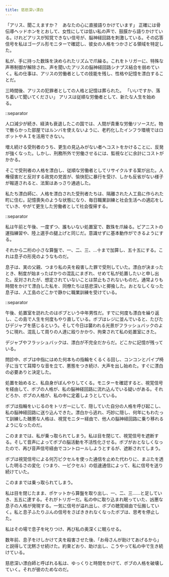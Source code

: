 ```yaml
---
title: 慈悲深い漂白
---
```


「アリス、聞こえますか？　あなたの心に直接語りかけています」
正確には骨伝導ヘッドホンをとおして、女性にしては低い私の声で、鼓膜から語りかけている。けれどアリスが知覚できない信号が、脳神経回路を刺激している。その応答信号を私はゴーグル形モニターで確認し、彼女の人格をつかさどる領域を特定した。

私が、手に持った数珠を決められたリズムで爪繰る。これをトリガーに、特殊な声帯制御が解除され、声を聞いたアリスの脳神経回路シナプス結合を弱めていく。私の仕事は、アリスの労働者としての技能を残し、性格や記憶を漂白することだ。

三時間後、アリスの犯罪者としての人格と記憶は葬られた。
「いいですか、落ち着いて聞いてください」
アリスは従順な労働者として、新たな人生を始める。

::separator

人口減少が続き、経済も衰退したこの国では、人間が貴重な労働リソースだ。物で散らかった部屋ではルンバを使えないように、老朽化したインフラ環境ではロボットやＡＩを活用できない。

増え続ける受刑者のうち、更生の見込みがない者へコストをかけることに、反発が強くなった。しかし、刑務所外で労働させるには、監視などに余計にコストがかかる。

そこで受刑者の人格を漂白し、従順な労働者としてリサイクルする案が出た。人権侵害だと反対する政党の党首が、愉快犯に暴行を受け、しかも反省がない様子が報道されると、法案はあっさり通過した。

私たち漂白師に、人格を漂白された受刑者たちは、隔離された人工島に作られた町に住む。記憶喪失のような状態になり、毎日職業訓練と社会生活への適応をしていき、やがて更生した労働者として社会復帰する。

::separator

私は午前と午後、一度ずつ、誰もいない処置室で、数珠を爪繰る。ピアニストの運指練習や、陸上選手の腿上げと同じだ。意識せずに基本動作ができるようにする。

それから二桁の小さな算盤で、一、二、三、…十まで加算し、五十五にする。これは息子の形見のようなものだ。

息子は、実の父親、つまり私の夫を殺害した罪で受刑していた。漂白が決まったとき、制度が始まったばかりの混乱にまぎれ、せめて私が処置したいと申し出た。反対されたが、想定されていないことは禁止もされないものだ。通常よりも時間をかけて漂白した私を、同僚たちは慈悲深いと揶揄した。おとなしくなった息子は、人工島のどこかで静かに職業訓練を受けている。

::separator

午後、処置室を訪れたのはボブという中年男性だ。すでに何度も漂白を繰り返し、この島で人生を何度もやり直している。ボブはレジに並んでいると、たびたびデジャブを感じるという。そして今日は襲われる光景がフラッシュバックのように現れ、混乱して周りの人達に殴りかかり、拘束されて私の処置室にきた。

デジャブやフラッシュバックは、漂白が不完全だからだ。どこかに記憶が残っている。

問診中、ボブは中指にはめた何本もの指輪をくるくる回し、コンコンとパイプ椅子に当てて耳障りな音を立て、悪態をつき続け、大声を出し始めた。すぐに漂白の必要ありと決定した。

処置を始めると、私自身がぼんやりしてくる。モニターを確認すると、視覚信号を経由して、ボブの人格が、私の脳神経回路に流れ込んでいる疑いがある。それどろか、ボブの人格が、私の中に定着しようとしている。

ボブは指輪をいじるのをトリガーにして、隠していた自分の人格を呼び起こし、私の脳神経回路に送り込んできた。漂白から逃れ、巧妙に隠し、何年にもわたって訓練した醜悪な人格は、視覚モニター経由で、他人の脳神経回路に乗り移れるようになったのだ。

このままでは、私が乗っ取られてしまう。私は目を閉じて、視覚信号を遮断する。そして音声によってボブの脳活動を不活性化させる。ボブがおとなしくなったので、再び音声信号経由でコントロールしようとするが、遮断されてしまう。

ボブは視覚信号による何万ピクセルを使った通信を止めた代わりに、まぶたを透した明るさの変化（つまり、一ピクセル）の低速通信によって、私に信号を送り続けていた。

このままでは乗っ取られてしまう。

私は目を閉じたまま、ポケットから算盤を取り出し、一、二、三……と足していき、五五に達する。それがトリガーだ。私の中に取り込まれ眠っていた、凶悪な息子の人格が発現する。一気に信号が溢れ出し、ボブの聴覚経由で伝搬していく。私と息子ふたりぶんの信号をさばききれなくなったボブは、思考を停止した。

私はその場で息子を叱りつけ、再び私の奥深くに眠らせる。

数年前、息子をけしかけて夫を殺害させた後、「お母さんが助けてあげるから」と説得して沈黙させ続けた。約束どおり、助け出し、こうやって私の中で生き続けている。

慈悲深い漂白師と呼ばれる私は、ゆっくりと時間をかけて、ボブの人格を破壊していく。それが彼のためなのだ。
